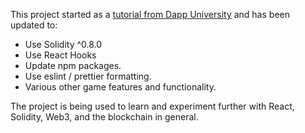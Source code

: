 This project started as a [tutorial from Dapp University](https://youtu.be/x-6ruqmNS3o) and has been updated to:

- Use Solidity ^0.8.0
- Use React Hooks
- Update npm packages.
- Use eslint / prettier formatting.
- Various other game features and functionality.

The project is being used to learn and experiment further with React, Solidity, Web3, and the blockchain in general.
